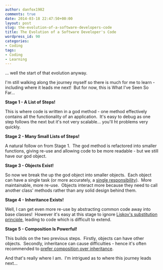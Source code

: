 ```yaml
---
author: danfox1982
comments: true
date: 2014-03-18 22:47:50+00:00
layout: post
slug: the-evolution-of-a-software-developers-code
title: The Evolution of a Software Developer's Code
wordpress_id: 90
categories:
- Coding
tags:
- Coding
- Learning
---
```


... well the start of that evolution anyway.

I'm still walking along the journey myself so there is much for me to learn - including where it leads me next!  But for now, this is What I've Seen So Far...

**Stage 1 - A List of Steps!**

This is where code is written in a god method - one method effectively contains all the functionality of an application.  It's easy to debug as one step follows the next but it's not very scalable... you'll ht problems very quickly.

**Stage 2 - Many Small Lists of Steps!**

A natural follow on from Stage 1.  The god method is refactored into smaller functions, giving re-use and allowing code to be more readable - but we still have our god object.

**Stage 3 - Objects Exist!**

So now we break the up the god object into smaller objects.  Each object can have a single task (or more accurately, a [single responsibility](http://www.oodesign.com/single-responsibility-principle.html)).  More maintainable, more re-use.  Objects interact more because they need to call another class' methods rather than any solid design behind them.

**Stage 4 - Inheritance Exists!**

Well, I can get even more re-use by abstracting common code away into base classes!  However it's easy at this stage to ignore [Liskov's substitution principle](http://www.oodesign.com/liskov-s-substitution-principle.html), leading to code which is difficult to extend.

**Stage 5 - Composition Is Powerful!**

This builds on the two previous steps.  Firstly, objects can have other objects.  Secondly, inheritance can cause difficulties - hence it's often recommended to [prefer composition over inheritance](http://c2.com/cgi/wiki?CompositionInsteadOfInheritance).



And that's really where I am.  I'm intrigued as to where this journey leads next...
